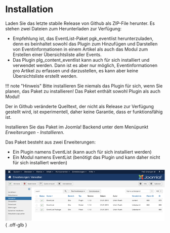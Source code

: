 # Installation

Laden Sie das letzte stabile Release von Github als ZIP-File herunter. Es stehen zwei Dateien zum Herunterladen zur Verfügung:

- Empfehlung ist, das EventList-Paket pgk_eventlist herunterzuladen, denn es beinhaltet sowohl das Plugin zum Hinzufügen und Darstellen von Eventinformationen in einem Artikel als auch das Modul zum Erstellen einer Übersichtsliste aller Events.
- Das Plugin plg_content_eventlist kann auch für sich installiert und verwendet werden. Dann ist es aber nur möglich, Eventinformationen pro Artikel zu erfassen und darzustellen, es kann aber keine Übersichtsliste erstellt werden.

!!! note "Hinweis"
    Bitte installieren Sie niemals das Plugin für sich, wenn Sie planen, das Paket zu installieren! Das Paket enthält sowohl Plugin als auch Modul!

Der in Github veränderte Quelltext, der nicht als Release zur Verfügung gestellt wird, ist experimentell, daher keine Garantie, dass er funktionsfähig ist.

Installieren Sie das Paket im Joomla! Backend unter dem Menüpunkt *Erweiterungen - Installieren*.

Das Paket besteht aus zwei Erweiterungen:

- Ein Plugin namens EventList (kann auch für sich installiert werden)
- Ein Modul namens EventList (benötigt das Plugin und kann daher nicht für sich installiert werden)

![EventList Package mit einem Plugin und einem Modul](assets/images/EventList_Installation_Erweiterungen.png){ .off-glb }
